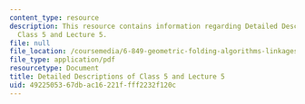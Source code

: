 ```yaml
---
content_type: resource
description: This resource contains information regarding Detailed Descriptions of
  Class 5 and Lecture 5.
file: null
file_location: /coursemedia/6-849-geometric-folding-algorithms-linkages-origami-polyhedra-fall-2012/4922505367dbac16221ffff2232f120c_MIT6_849F12_desc05.pdf
file_type: application/pdf
resourcetype: Document
title: Detailed Descriptions of Class 5 and Lecture 5
uid: 49225053-67db-ac16-221f-fff2232f120c
---
```

